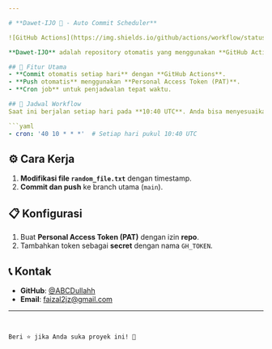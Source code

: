```yaml
---

# **Dawet-IJO 🍵 - Auto Commit Scheduler**

![GitHub Actions](https://img.shields.io/github/actions/workflow/status/ABCDullahh/Dawet-IJO/commit-scheduler.yml?branch=main&label=Auto%20Commit%20Status&style=for-the-badge)

**Dawet-IJO** adalah repository otomatis yang menggunakan **GitHub Actions** untuk membuat commit harian secara otomatis. Setiap hari, workflow ini akan memodifikasi file, membuat commit, dan push ke repository tanpa intervensi manual.

## 🚀 Fitur Utama
- **Commit otomatis setiap hari** dengan **GitHub Actions**.
- **Push otomatis** menggunakan **Personal Access Token (PAT)**.
- **Cron job** untuk penjadwalan tepat waktu.

## 📅 Jadwal Workflow
Saat ini berjalan setiap hari pada **10:40 UTC**. Anda bisa menyesuaikan jadwal menggunakan cron syntax.

```yaml
- cron: '40 10 * * *'  # Setiap hari pukul 10:40 UTC
```

## ⚙️ Cara Kerja
1. **Modifikasi file `random_file.txt`** dengan timestamp.
2. **Commit dan push** ke branch utama (`main`).

## 📋 Konfigurasi
1. Buat **Personal Access Token (PAT)** dengan izin **repo**.
2. Tambahkan token sebagai **secret** dengan nama `GH_TOKEN`.

## 📞 Kontak
- **GitHub**: [@ABCDullahh](https://github.com/ABCDullahh)  
- **Email**: faizal2jz@gmail.com

---
```


Beri ⭐ jika Anda suka proyek ini! 🎉
